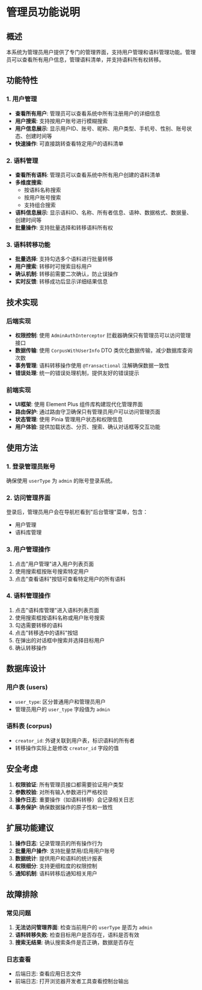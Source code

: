 # 管理员功能说明

## 概述

本系统为管理员用户提供了专门的管理界面，支持用户管理和语料管理功能。管理员可以查看所有用户信息，管理语料清单，并支持语料所有权转移。

## 功能特性

### 1. 用户管理
- **查看所有用户**: 管理员可以查看系统中所有注册用户的详细信息
- **用户搜索**: 支持按用户账号进行模糊搜索
- **用户信息展示**: 显示用户ID、账号、昵称、用户类型、手机号、性别、账号状态、创建时间等
- **快速操作**: 可直接跳转查看特定用户的语料清单

### 2. 语料管理
- **查看所有语料**: 管理员可以查看系统中所有用户创建的语料清单
- **多维度搜索**: 
  - 按语料名称搜索
  - 按用户账号搜索
  - 支持组合搜索
- **语料信息展示**: 显示语料ID、名称、所有者信息、语种、数据格式、数据量、创建时间等
- **批量操作**: 支持批量选择和转移语料所有权

### 3. 语料转移功能
- **批量选择**: 支持勾选多个语料进行批量转移
- **用户搜索**: 转移时可搜索目标用户
- **确认机制**: 转移前需要二次确认，防止误操作
- **实时反馈**: 转移成功后显示详细结果信息

## 技术实现

### 后端实现
- **权限控制**: 使用 `AdminAuthInterceptor` 拦截器确保只有管理员可以访问管理接口
- **数据传输**: 使用 `CorpusWithUserInfo` DTO 类优化数据传输，减少数据库查询次数
- **事务管理**: 语料转移操作使用 `@Transactional` 注解确保数据一致性
- **错误处理**: 统一的错误处理机制，提供友好的错误提示

### 前端实现
- **UI框架**: 使用 Element Plus 组件库构建现代化管理界面
- **路由保护**: 通过路由守卫确保只有管理员用户可以访问管理页面
- **状态管理**: 使用 Pinia 管理用户状态和权限信息
- **用户体验**: 提供加载状态、分页、搜索、确认对话框等交互功能

## 使用方法

### 1. 登录管理员账号
确保使用 `userType` 为 `admin` 的账号登录系统。

### 2. 访问管理界面
登录后，管理员用户会在导航栏看到"后台管理"菜单，包含：
- 用户管理
- 语料库管理

### 3. 用户管理操作
1. 点击"用户管理"进入用户列表页面
2. 使用搜索框按账号搜索特定用户
3. 点击"查看语料"按钮可查看特定用户的所有语料

### 4. 语料管理操作
1. 点击"语料库管理"进入语料列表页面
2. 使用搜索框按语料名称或用户账号搜索
3. 勾选需要转移的语料
4. 点击"转移选中的语料"按钮
5. 在弹出的对话框中搜索并选择目标用户
6. 确认转移操作

## 数据库设计

### 用户表 (users)
- `user_type`: 区分普通用户和管理员用户
- 管理员用户的 `user_type` 字段值为 `admin`

### 语料表 (corpus)  
- `creator_id`: 外键关联到用户表，标识语料的所有者
- 转移操作实际上是修改 `creator_id` 字段的值

## 安全考虑

1. **权限验证**: 所有管理员接口都需要验证用户类型
2. **参数校验**: 对所有输入参数进行严格校验
3. **操作日志**: 重要操作（如语料转移）会记录相关日志
4. **事务保护**: 确保数据操作的原子性和一致性

## 扩展功能建议

1. **操作日志**: 记录管理员的所有操作行为
2. **批量用户操作**: 支持批量禁用/启用用户账号
3. **数据统计**: 提供用户和语料的统计报表
4. **权限细分**: 支持更细粒度的权限控制
5. **通知机制**: 语料转移后通知相关用户

## 故障排除

### 常见问题
1. **无法访问管理界面**: 检查当前用户的 `userType` 是否为 `admin`
2. **语料转移失败**: 检查目标用户是否存在，语料是否有效
3. **搜索无结果**: 确认搜索条件是否正确，数据是否存在

### 日志查看
- 后端日志: 查看应用日志文件
- 前端日志: 打开浏览器开发者工具查看控制台输出 